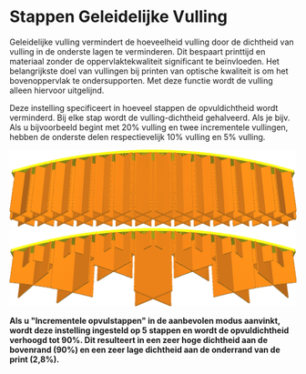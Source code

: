 Stappen Geleidelijke Vulling
====
Geleidelijke vulling vermindert de hoeveelheid vulling door de dichtheid van vulling in de onderste lagen te verminderen. Dit bespaart printtijd en materiaal zonder de oppervlaktekwaliteit significant te beïnvloeden. Het belangrijkste doel van vullingen bij printen van optische kwaliteit is om het bovenoppervlak te ondersupporten. Met deze functie wordt de vulling alleen hiervoor uitgelijnd.

Deze instelling specificeert in hoeveel stappen de opvuldichtheid wordt verminderd. Bij elke stap wordt de vulling-dichtheid gehalveerd. Als je bijv. Als u bijvoorbeeld begint met 20% vulling en twee incrementele vullingen, hebben de onderste delen respectievelijk 10% vulling en 5% vulling.

![Normale vulling](../../../articles/images/gradual_infill_disabled.png)
![Vulling in 2 stappen](../../../articles/images/gradual_infill_step_height_large.png)

**Als u "Incrementele opvulstappen" in de aanbevolen modus aanvinkt, wordt deze instelling ingesteld op 5 stappen en wordt de opvuldichtheid verhoogd tot 90%. Dit resulteert in een zeer hoge dichtheid aan de bovenrand (90%) en een zeer lage dichtheid aan de onderrand van de print (2,8%).**